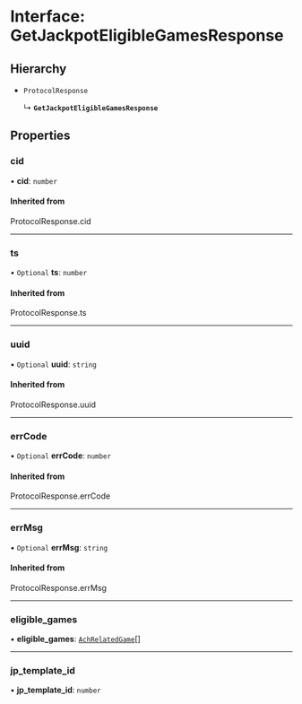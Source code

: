 # Interface: GetJackpotEligibleGamesResponse

## Hierarchy

- `ProtocolResponse`

  ↳ **`GetJackpotEligibleGamesResponse`**

## Properties

### cid

• **cid**: `number`

#### Inherited from

ProtocolResponse.cid

___

### ts

• `Optional` **ts**: `number`

#### Inherited from

ProtocolResponse.ts

___

### uuid

• `Optional` **uuid**: `string`

#### Inherited from

ProtocolResponse.uuid

___

### errCode

• `Optional` **errCode**: `number`

#### Inherited from

ProtocolResponse.errCode

___

### errMsg

• `Optional` **errMsg**: `string`

#### Inherited from

ProtocolResponse.errMsg

___

### eligible\_games

• **eligible\_games**: [`AchRelatedGame`](AchRelatedGame.md)[]

___

### jp\_template\_id

• **jp\_template\_id**: `number`
